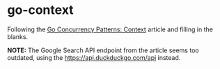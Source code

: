 # go-context

Following the [Go Concurrency Patterns: Context](https://go.dev/blog/context) article and filling in the blanks.

**NOTE:** The Google Search API endpoint from the article seems too outdated, using the https://api.duckduckgo.com/api instead.
